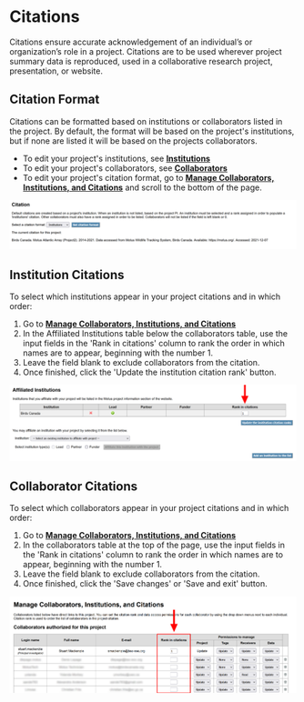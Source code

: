 # Citations

Citations ensure accurate acknowledgement of an individual’s or organization’s role in a project. Citations are to be used wherever project summary data is reproduced, used in a collaborative research project, presentation, or website.

## Citation **Format**

Citations can be formatted based on institutions or collaborators listed in the project. By default, the format will be based on the project's institutions, but if none are listed it will be based on the projects collaborators.

* To edit your project's institutions, see [**Institutions**](institutions.md)
* To edit your project's collaborators, see [**Collaborators**](collaborators.md)
* To edit your project's citation format, go to [**Manage Collaborators, Institutions, and Citations**](https://motus.org/data/project/users) and scroll to the bottom of the page.

![](<../.gitbook/assets/Project Citations.png>)

## Institution Citations

To select which institutions appear in your project citations and in which order:

1. Go to [**Manage Collaborators, Institutions, and Citations**](https://motus.org/data/project/users)
2. In the Affiliated Institutions table below the collaborators table, use the input fields in the 'Rank in citations' column to rank the order in which names are to appear, beginning with the number 1.
3. Leave the field blank to exclude collaborators from the citation.
4. Once finished, click the 'Update the institution citation rank' button.

![](<../.gitbook/assets/Manage Institutions - Rank citation.png>)

## Collaborator Citations

To select which collaborators appear in your project citations and in which order:

1. Go to [**Manage Collaborators, Institutions, and Citations**](https://motus.org/data/project/users)
2. In the collaborators table at the top of the page, use the input fields in the 'Rank in citations' column to rank the order in which names are to appear, beginning with the number 1.
3. Leave the field blank to exclude collaborators from the citation.
4. Once finished, click the 'Save changes' or 'Save and exit' button.

![](<../.gitbook/assets/Manage Users - Citations.png>)

### &#x20;<a href="#collaborator-permissions-1" id="collaborator-permissions-1"></a>
